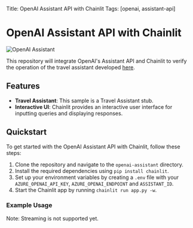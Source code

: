 Title: OpenAI Assistant API with Chainlit
Tags: [openai, assistant-api]

# OpenAI Assistant API with Chainlit

![OpenAI Assistant](https://github.com/nohanaga/azure-openai-assistants-api-demo)

This repository will integrate OpenAI's Assistant API and Chainlit to verify the operation of the travel assistant developed [here](https://github.com/nohanaga/azure-openai-assistants-api-demo).

## Features

- **Travel Assistant**: This sample is a Travel Assistant stub.
- **Interactive UI**: Chainlit provides an interactive user interface for inputting queries and displaying responses.

## Quickstart

To get started with the OpenAI Assistant API with Chainlit, follow these steps:

1. Clone the repository and navigate to the `openai-assistant` directory.
2. Install the required dependencies using `pip install chainlit`.
3. Set up your environment variables by creating a `.env` file with your `AZURE_OPENAI_API_KEY`, `AZURE_OPENAI_ENDPOINT` and `ASSISTANT_ID`.
4. Start the Chainlit app by running `chainlit run app.py -w`.

### Example Usage


Note: Streaming is not supported yet.
